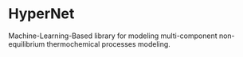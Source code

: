 # HyperNet
Machine-Learning-Based library for modeling multi-component non-equilibrium thermochemical processes modeling.